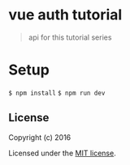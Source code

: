# vue auth tutorial 
> api for this tutorial series 

# Setup

`$ npm install` 
`$ npm run dev`

## License

Copyright (c) 2016

Licensed under the [MIT license](LICENSE).
